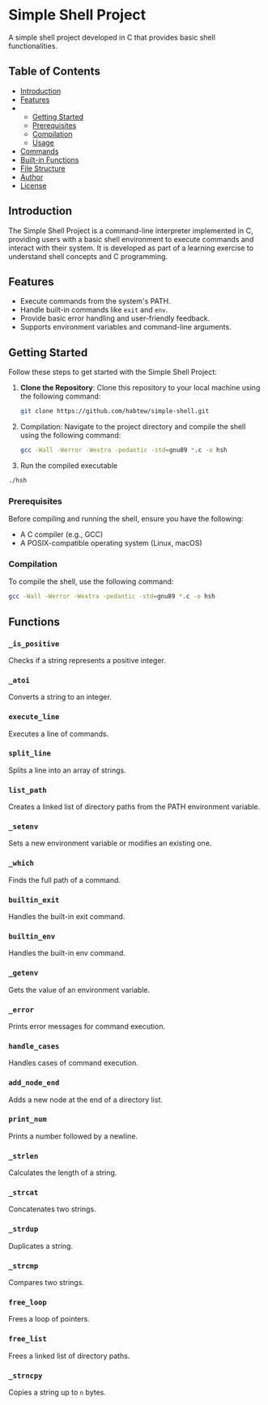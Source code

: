 # Simple Shell Project

A simple shell project developed in C that provides basic shell functionalities.

## Table of Contents

- [Introduction](#introduction)
- [Features](#features)
- - [Getting Started](#getting-started)
  - [Prerequisites](#prerequisites)
  - [Compilation](#compilation)
  - [Usage](#usage)
- [Commands](#commands)
- [Built-in Functions](#built-in-functions)
- [File Structure](#file-structure)
- [Author](#author)
- [License](#license)

## Introduction

The Simple Shell Project is a command-line interpreter implemented in C, providing users with a basic shell environment to execute commands and interact with their system. It is developed as part of a learning exercise to understand shell concepts and C programming.

## Features

- Execute commands from the system's PATH.
- Handle built-in commands like `exit` and `env`.
- Provide basic error handling and user-friendly feedback.
- Supports environment variables and command-line arguments.

## Getting Started

Follow these steps to get started with the Simple Shell Project:

1. **Clone the Repository**: Clone this repository to your local machine using the following command:

   ```bash
   git clone https://github.com/habtew/simple-shell.git
   ```
2. Compilation: Navigate to the project directory and compile the shell using the following command:
   ```bash
   gcc -Wall -Werror -Wextra -pedantic -std=gnu89 *.c -o hsh
   ```
3. Run the compiled executable
  ```bash
  ./hsh
  ```
### Prerequisites

Before compiling and running the shell, ensure you have the following:

- A C compiler (e.g., GCC)
- A POSIX-compatible operating system (Linux, macOS)

### Compilation

To compile the shell, use the following command:

```bash
gcc -Wall -Werror -Wextra -pedantic -std=gnu89 *.c -o hsh
```
## Functions

### `_is_positive`

Checks if a string represents a positive integer.

### `_atoi`

Converts a string to an integer.

### `execute_line`

Executes a line of commands.

### `split_line`

Splits a line into an array of strings.

### `list_path`

Creates a linked list of directory paths from the PATH environment variable.

### `_setenv`

Sets a new environment variable or modifies an existing one.

### `_which`

Finds the full path of a command.

### `builtin_exit`

Handles the built-in exit command.

### `builtin_env`

Handles the built-in env command.

### `_getenv`

Gets the value of an environment variable.

### `_error`

Prints error messages for command execution.

### `handle_cases`

Handles cases of command execution.

### `add_node_end`

Adds a new node at the end of a directory list.

### `print_num`

Prints a number followed by a newline.

### `_strlen`

Calculates the length of a string.

### `_strcat`

Concatenates two strings.

### `_strdup`

Duplicates a string.

### `_strcmp`

Compares two strings.

### `free_loop`

Frees a loop of pointers.

### `free_list`

Frees a linked list of directory paths.

### `_strncpy`

Copies a string up to `n` bytes.

